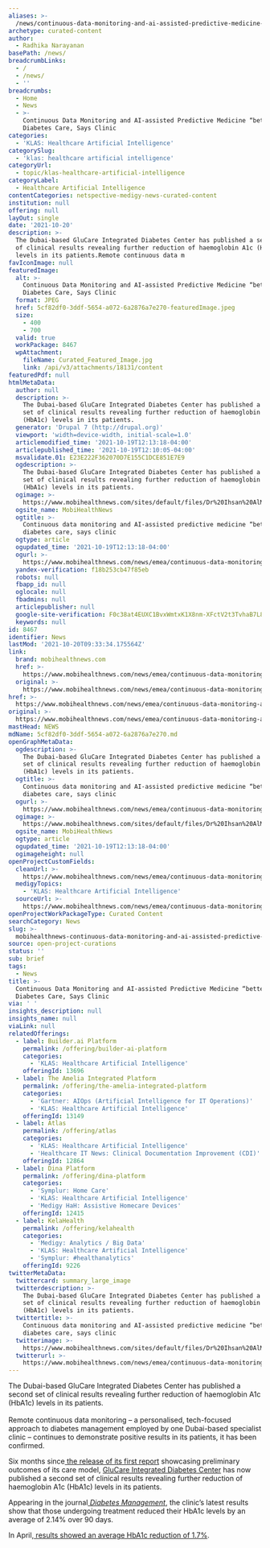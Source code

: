 ```yaml
---
aliases: >-
  /news/continuous-data-monitoring-and-ai-assisted-predictive-medicine-better-for-diabetes-care-says-clinic
archetype: curated-content
author:
  - Radhika Narayanan
basePath: /news/
breadcrumbLinks:
  - /
  - /news/
  - ''
breadcrumbs:
  - Home
  - News
  - >-
    Continuous Data Monitoring and AI-assisted Predictive Medicine “better” for
    Diabetes Care, Says Clinic
categories:
  - 'KLAS: Healthcare Artificial Intelligence'
categorySlug:
  - 'klas: healthcare artificial intelligence'
categoryUrl:
  - topic/klas-healthcare-artificial-intelligence
categoryLabel:
  - Healthcare Artificial Intelligence
contentCategories: netspective-medigy-news-curated-content
institution: null
offering: null
layOut: single
date: '2021-10-20'
description: >-
  The Dubai-based GluCare Integrated Diabetes Center has published a second set
  of clinical results revealing further reduction of haemoglobin A1c (HbA1c)
  levels in its patients.Remote continuous data m
favIconImage: null
featuredImage:
  alt: >-
    Continuous Data Monitoring and AI-assisted Predictive Medicine “better” for
    Diabetes Care, Says Clinic
  format: JPEG
  href: 5cf82df0-3ddf-5654-a072-6a2876a7e270-featuredImage.jpeg
  size:
    - 400
    - 700
  valid: true
  workPackage: 8467
  wpAttachment:
    fileName: Curated_Featured_Image.jpg
    link: /api/v3/attachments/18131/content
featuredPdf: null
htmlMetaData:
  author: null
  description: >-
    The Dubai-based GluCare Integrated Diabetes Center has published a second
    set of clinical results revealing further reduction of haemoglobin A1c
    (HbA1c) levels in its patients.
  generator: 'Drupal 7 (http://drupal.org)'
  viewport: 'width=device-width, initial-scale=1.0'
  articlemodified_time: '2021-10-19T12:13:18-04:00'
  articlepublished_time: '2021-10-19T12:10:05-04:00'
  msvalidate.01: E23E222F362070D7E155C1DCE851E7E9
  ogdescription: >-
    The Dubai-based GluCare Integrated Diabetes Center has published a second
    set of clinical results revealing further reduction of haemoglobin A1c
    (HbA1c) levels in its patients.
  ogimage: >-
    https://www.mobihealthnews.com/sites/default/files/Dr%20Ihsan%20AlMarzooqi%20%28CREDIT%20GluCare%20Diabetes%20Center%29.jpg
  ogsite_name: MobiHealthNews
  ogtitle: >-
    Continuous data monitoring and AI-assisted predictive medicine “better” for
    diabetes care, says clinic
  ogtype: article
  ogupdated_time: '2021-10-19T12:13:18-04:00'
  ogurl: >-
    https://www.mobihealthnews.com/news/emea/continuous-data-monitoring-and-ai-assisted-predictive-medicine-better-diabetes-care-says
  yandex-verification: f18b253cb47f85eb
  robots: null
  fbapp_id: null
  oglocale: null
  fbadmins: null
  articlepublisher: null
  google-site-verification: F0c38at4EUXC1BvxWmtxK1X8nm-XFctV2t3TvhaB7L8
  keywords: null
id: 8467
identifier: News
lastMod: '2021-10-20T09:33:34.175564Z'
link:
  brand: mobihealthnews.com
  href: >-
    https://www.mobihealthnews.com/news/emea/continuous-data-monitoring-and-ai-assisted-predictive-medicine-better-diabetes-care-says
  original: >-
    https://www.mobihealthnews.com/news/emea/continuous-data-monitoring-and-ai-assisted-predictive-medicine-better-diabetes-care-says
href: >-
  https://www.mobihealthnews.com/news/emea/continuous-data-monitoring-and-ai-assisted-predictive-medicine-better-diabetes-care-says
original: >-
  https://www.mobihealthnews.com/news/emea/continuous-data-monitoring-and-ai-assisted-predictive-medicine-better-diabetes-care-says
mastHead: NEWS
mdName: 5cf82df0-3ddf-5654-a072-6a2876a7e270.md
openGraphMetaData:
  ogdescription: >-
    The Dubai-based GluCare Integrated Diabetes Center has published a second
    set of clinical results revealing further reduction of haemoglobin A1c
    (HbA1c) levels in its patients.
  ogtitle: >-
    Continuous data monitoring and AI-assisted predictive medicine “better” for
    diabetes care, says clinic
  ogurl: >-
    https://www.mobihealthnews.com/news/emea/continuous-data-monitoring-and-ai-assisted-predictive-medicine-better-diabetes-care-says
  ogimage: >-
    https://www.mobihealthnews.com/sites/default/files/Dr%20Ihsan%20AlMarzooqi%20%28CREDIT%20GluCare%20Diabetes%20Center%29.jpg
  ogsite_name: MobiHealthNews
  ogtype: article
  ogupdated_time: '2021-10-19T12:13:18-04:00'
  ogimageheight: null
openProjectCustomFields:
  cleanUrl: >-
    https://www.mobihealthnews.com/news/emea/continuous-data-monitoring-and-ai-assisted-predictive-medicine-better-diabetes-care-says
  medigyTopics:
    - 'KLAS: Healthcare Artificial Intelligence'
  sourceUrl: >-
    https://www.mobihealthnews.com/news/emea/continuous-data-monitoring-and-ai-assisted-predictive-medicine-better-diabetes-care-says
openProjectWorkPackageType: Curated Content
searchCategory: News
slug: >-
  mobihealthnews-continuous-data-monitoring-and-ai-assisted-predictive-medicine-better-for-diabetes-care-says-clinic
source: open-project-curations
status: ''
sub: brief
tags:
  - News
title: >-
  Continuous Data Monitoring and AI-assisted Predictive Medicine “better” for
  Diabetes Care, Says Clinic
via: ' '
insights_description: null
insights_name: null
viaLink: null
relatedOfferings:
  - label: Builder.ai Platform
    permalink: /offering/builder-ai-platform
    categories:
      - 'KLAS: Healthcare Artificial Intelligence'
    offeringId: 13696
  - label: The Amelia Integrated Platform
    permalink: /offering/the-amelia-integrated-platform
    categories:
      - 'Gartner: AIOps (Artificial Intelligence for IT Operations)'
      - 'KLAS: Healthcare Artificial Intelligence'
    offeringId: 13149
  - label: Atlas
    permalink: /offering/atlas
    categories:
      - 'KLAS: Healthcare Artificial Intelligence'
      - 'Healthcare IT News: Clinical Documentation Improvement (CDI)'
    offeringId: 12864
  - label: Dina Platform
    permalink: /offering/dina-platform
    categories:
      - 'Symplur: Home Care'
      - 'KLAS: Healthcare Artificial Intelligence'
      - 'Medigy HaH: Assistive Homecare Devices'
    offeringId: 12415
  - label: KelaHealth
    permalink: /offering/kelahealth
    categories:
      - 'Medigy: Analytics / Big Data'
      - 'KLAS: Healthcare Artificial Intelligence'
      - 'Symplur: #healthanalytics'
    offeringId: 9226
twitterMetaData:
  twittercard: summary_large_image
  twitterdescription: >-
    The Dubai-based GluCare Integrated Diabetes Center has published a second
    set of clinical results revealing further reduction of haemoglobin A1c
    (HbA1c) levels in its patients.
  twittertitle: >-
    Continuous data monitoring and AI-assisted predictive medicine “better” for
    diabetes care, says clinic
  twitterimage: >-
    https://www.mobihealthnews.com/sites/default/files/Dr%20Ihsan%20AlMarzooqi%20%28CREDIT%20GluCare%20Diabetes%20Center%29.jpg
  twitterurl: >-
    https://www.mobihealthnews.com/news/emea/continuous-data-monitoring-and-ai-assisted-predictive-medicine-better-diabetes-care-says
---
```

<p>The Dubai-based GluCare Integrated Diabetes Center has published a second set of clinical results revealing further reduction of haemoglobin A1c (HbA1c) levels in its patients.<br><br>Remote continuous data monitoring – a personalised, tech-focused approach to diabetes management employed by one Dubai-based specialist clinic – continues to demonstrate positive results in its patients, it has been confirmed.</p><p>Six months since<a href="https://www.mobihealthnews.com/news/emea/uae-diabetes-clinic-showcases-results-tech-focused-care#:~:text=Studies%20have%20shown%20that%20a,37%25%20reduction%20in%20microvascular%20complications."> the release of its first report</a> showcasing preliminary outcomes of its care model, <a href="https://glucare.health/ar/">GluCare Integrated Diabetes Center</a> has now published a second set of clinical results revealing further reduction of haemoglobin A1c (HbA1c) levels in its patients.</p><p>Appearing in the journal<a href="https://www.openaccessjournals.com/articles/remote-continuous-data-monitoring-and-personalized-datadriven-approach-for-managing-diabetes-in-a-virtual-and-physical-s.pdf"> <i>Diabetes Management</i></a>, the clinic’s latest results show that those undergoing treatment reduced their HbA1c levels by an average of 2.14% over 90 days.</p><p>In April,<a href="https://www.mobihealthnews.com/news/emea/uae-diabetes-clinic-showcases-results-tech-focused-care#:~:text=Studies%20have%20shown%20that%20a,37%25%20reduction%20in%20microvascular%20complications."> results showed an average HbA1c reduction of 1.7%</a>.</p>